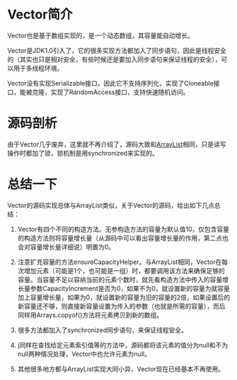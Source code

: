# Vector简介
Vector也是基于数组实现的，是一个动态数组，其容量能自动增长。

Vector是JDK1.0引入了，它的很多实现方法都加入了同步语句，因此是线程安全的（其实也只是相对安全，有些时候还是要加入同步语句来保证线程的安全），可以用于多线程环境。

Vector没有实现Serializable接口，因此它不支持序列化，实现了Cloneable接口，能被克隆，实现了RandomAccess接口，支持快速随机访问。

# 源码剖析
由于Vector几乎废弃，这里就不再介绍了，源码大致和[ArrayList](./ArrayList.md)相同，只是读写操作时都加了锁，锁机制是用synchronized来实现的。
# 总结一下
Vector的源码实现总体与ArrayList类似，关于Vector的源码，给出如下几点总结：

1. Vector有四个不同的构造方法。无参构造方法的容量为默认值10，仅包含容量的构造方法则将容量增长量（从源码中可以看出容量增长量的作用，第二点也会对容量增长量详细说）明置为0。

2. 注意扩充容量的方法ensureCapacityHelper。与ArrayList相同，Vector在每次增加元素（可能是1个，也可能是一组）时，都要调用该方法来确保足够的容量。当容量不足以容纳当前的元素个数时，就先看构造方法中传入的容量增长量参数CapacityIncrement是否为0，如果不为0，就设置新的容量为就容量加上容量增长量，如果为0，就设置新的容量为旧的容量的2倍，如果设置后的新容量还不够，则直接新容量设置为传入的参数（也就是所需的容量），而后同样用Arrays.copyof()方法将元素拷贝到新的数组。

3. 很多方法都加入了synchronized同步语句，来保证线程安全。

4. j同样在查找给定元素索引值等的方法中，源码都将该元素的值分为null和不为null两种情况处理，Vector中也允许元素为null。

5. 其他很多地方都与ArrayList实现大同小异，Vector现在已经基本不再使用。


